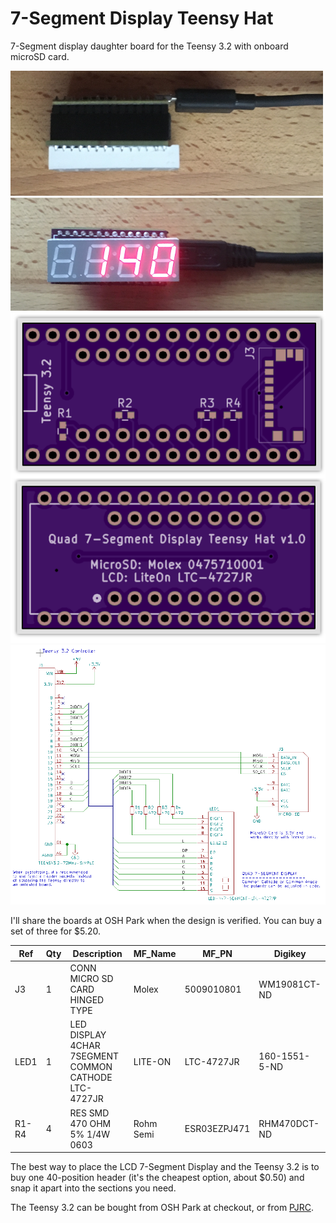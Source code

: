 # 7-Segment Display Teensy Hat

7-Segment display daughter board for the Teensy 3.2 with onboard microSD card.

<img src="assembled.png">

<img src="counting.png">

<img src="oshpreview.png">

<img src="schematic.png">

I'll share the boards at OSH Park when the design is verified. You can buy a set of three for $5.20.

|Ref|Qty|Description|MF_Name|MF_PN|Digikey|
|---|---|-----------|-------|-----|-------|
|J3|1|CONN MICRO SD CARD HINGED TYPE|Molex|5009010801|WM19081CT-ND|
|LED1|1|LED DISPLAY 4CHAR 7SEGMENT COMMON CATHODE LTC-4727JR|LITE-ON|LTC-4727JR|160-1551-5-ND|
|R1-R4|4|RES SMD 470 OHM 5% 1/4W 0603|Rohm Semi|ESR03EZPJ471|RHM470DCT-ND|

The best way to place the LCD 7-Segment Display and the Teensy 3.2 is to buy one 40-position header (it's the cheapest option, about $0.50) and snap it apart into the sections you need.

The Teensy 3.2 can be bought from OSH Park at checkout, or from <a href="http://pjrc.com/store/teensy32.html">PJRC</a>.
